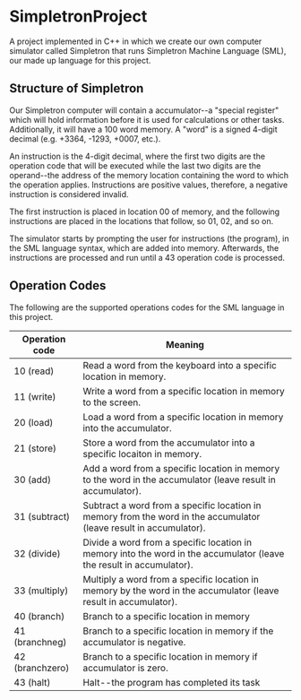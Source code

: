 # SimpletronProject
A project implemented in C++ in which we create our own computer simulator called Simpletron that runs Simpletron Machine Language (SML), our made up language for this project.

## Structure of Simpletron
Our Simpletron computer will contain a accumulator--a "special register" which will hold information before it is used for calculations or other tasks. Additionally, it will have a 100 word memory. A "word" is a signed 4-digit decimal (e.g. +3364, -1293, +0007, etc.).

An instruction is the 4-digit decimal, where the first two digits are the operation code that will be executed while the last two digits are the operand--the address of the memory location containing the word to which the operation applies. Instructions are positive values, therefore, a negative instruction is considered invalid.

The first instruction is placed in location 00 of memory, and the following instructions are placed in the locations that follow, so 01, 02, and so on.

The simulator starts by prompting the user for instructions (the program), in the SML language syntax, which are added into memory. Afterwards, the instructions are processed and run until a 43 operation code is processed. 

## Operation Codes
The following are the supported operations codes for the SML language in this project.

| Operation code  |       Meaning                                                                                                       |
|-----------------|---------------------------------------------------------------------------------------------------------------------|
| 10 (read)       | Read a word from the keyboard into a specific location in memory.                                                   |
| 11 (write)      | Write a word from a specific location in memory to the screen.                                                      |
| 20 (load)       | Load a word from a specific location in memory into the accumulator.                                                |
| 21 (store)      | Store a word from the accumulator into a specific locaiton in memory.                                               |
| 30 (add)        | Add a word from a specific location in memory to the word in the accumulator (leave result in accumulator).         |
| 31 (subtract)   | Subtract a word from a specific location in memory from the word in the accumulator (leave result in accumulator).  |
| 32 (divide)     | Divide a word from a specific location in memory into the word in the accumulator (leave the result in accumulator).|
| 33 (multiply)   | Multiply a word from a specific location in memory by the word in the accumulator (leave result in accumulator).    |
| 40 (branch)     | Branch to a specific location in memory                                                                             |
| 41 (branchneg)  | Branch to a specific location in memory if the accumulator is negative.                                             |
| 42 (branchzero) | Branch to a specific location in memory if accumulator is zero.                                                     |
| 43 (halt)       | Halt--the program has completed its task                                                                            |

